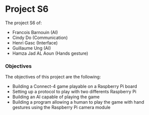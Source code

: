 # Project S6

The project S6 of:

- Francois Barnouin (AI)
- Cindy Do (Communication)
- Henri Gasc (Interface)
- Guillaume Ung (AI)
- Hamza Jad AL Aoun (Hands gesture)

### Objectives

The objectives of this project are the following:
- Building a Connect-4 game playable on a Raspberry Pi board
- Setting up a protocol to play with two differents Raspberry Pi
- Building an AI capable of playing the game
- Building a program allowing a human to play the game with hand gestures using the Raspberry Pi camera module
